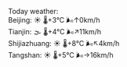 Today weather:  
Beijing: ☀️ 🌡️+3°C 🌬️↑0km/h  
Tianjin: 🌫  🌡️+4°C 🌬️↗11km/h  
Shijiazhuang: ☀️ 🌡️+8°C 🌬️↖4km/h  
Tangshan: ☀️ 🌡️+5°C 🌬️→16km/h  
